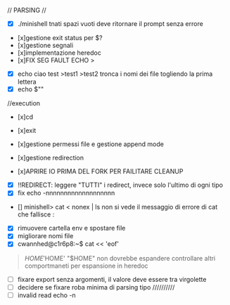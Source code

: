 // PARSING //
- [x] ./minishell tnati spazi vuoti deve ritornare il prompt senza errore
- [x]gestione exit status per $?
- [x]gestione segnali
- [x]implementazione heredoc
- [x]FIX SEG FAULT ECHO >
- [x] echo ciao test >test1 >test2 tronca i nomi dei file togliendo la prima lettera
- [x] echo $""

//execution
- [x]cd
- [x]exit
- [x]gestione permessi file e gestione append mode
- [x]gestione redirection

- [x]APRIRE IO PRIMA DEL FORK PER FAILITARE CLEANUP
- [x] !!REDIRECT: leggere "TUTTI" i redirect, invece solo l'ultimo di ogni tipo
- [x] fix echo -nnnnnnnnnnnnnnnnnnn
- [] minishell> cat < nonex | ls  non si vede il messaggio di errore di cat che fallisce :


- [x] rimuovere cartella env e spostare file
- [x] migliorare nomi file
- [x] cwannhed@c1r6p8:~$ cat << 'eof'
> $HOME
> '$HOME'
> "$HOME"
non dovrebbe espandere
controllare altri comportmaneti per espansione in heredoc

- [ ] fixare export senza argomenti, il valore deve essere tra virgolette
- [ ] decidere se fixare roba minima di parsing tipo //////////
- [ ] invalid read echo -n